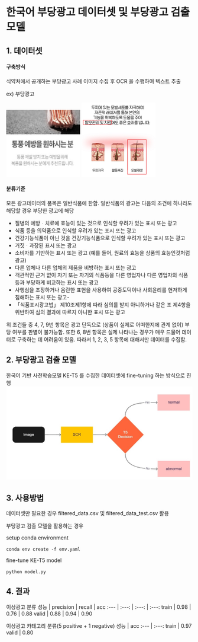 # 한국어 부당광고 데이터셋 및 부당광고 검출 모델

## 1. 데이터셋
#### 구축방식
식약처에서 공개하는 부당광고 사례 이미지 수집 후 OCR 을 수행하여 텍스트 추출

ex) 부당광고

<img src="./pics/abnormal2.png" width="200" height="180"> <img src="./pics/abnormal3.png" width="200" height="200">

#### 분류기준
모든 광고데이터의 품목은 일반식품에 한함.
일반식품의 광고는 다음의 조건에 하나라도 해당할 경우 부당한 광고에 해당
- 질병의 예방ᆞ치료에 효능이 있는 것으로 인식할 우려가 있는 표시 또는 광고
- 식품 등을 의약품으로 인식할 우려가 있는 표시 또는 광고
- 건강기능식품이 아닌 것을 건강기능식품으로 인식할 우려가 있는 표시 또는 광고
- 거짓ᆞ과장된 표시 또는 광고
- 소비자를 기만하는 표시 또는 광고 (예를 들어, 원료의 효능을 상품의 효능인것처럼 광고)
- 다른 업체나 다른 업체의 제품을 비방하는 표시 또는 광고
- 객관적인 근거 없이 자기 또는 자기의 식품등을 다른 영업자나 다른 영업자의 식품등과 부당하게 비교하는 표시 또는 광고
- 사행심을 조장하거나 음란한 표현을 사용하여 공중도덕이나 사회윤리를 현저하게 침해하는 표시 또는 광고- 
- 「식품표시광고법」 제10조제1항에 따라 심의를 받지 아니하거나 같은 조 제4항을 위반하여 심의 결과에 따르지 아니한 표시 또는 광고

위 조건들 중 4, 7, 9번 항목은 광고 단독으로 (상품이 실제로 어떠한지에 관계 없이) 부당 여부를 판별이 불가능함. 또한 6, 8번 항목은 실제 나타나는 경우가 매우 드물어 데이터로 구축하는 데 어려움이 있음. 따라서 1, 2, 3, 5 항목에 대해서만 데이터를 수집함.

## 2. 부당광고 검출 모델
한국어 기반 사전학습모델 KE-T5 를 수집한 데이터셋에 fine-tuning 하는 방식으로 진행
![arch](./pics/arch.jpg)

## 3. 사용방법
데이터셋만 필요한 경우 filtered_data.csv 및 filtered_data_test.csv 활용

부당광고 검출 모델을 활용하는 경우

setup conda environment

```
conda env create -f env.yaml
```

fine-tune KE-T5 model
```
python model.py
```


## 4. 결과

이상광고 분류
성능 | precision | recall | acc
:--- | :---: | :---: | :---:
train | 0.98 | 0.76 | 0.88
valid | 0.88 | 0.94 | 0.90

이상광고 카테고리 분류(5 positive + 1 negative)
성능 | acc
:--- | :---:
train | 0.97
valid | 0.80


